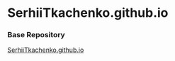 # SerhiiTkachenko.github.io
### Base Repository
[SerhiiTkachenko.github.io](https://serhiitkachenko.github.io/)
